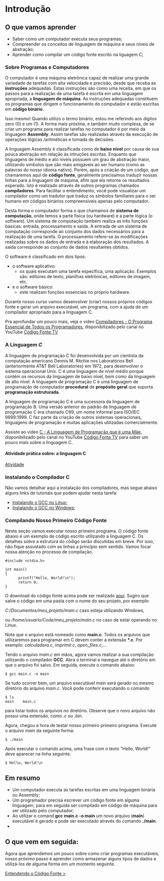 # Introdução

## O que vamos aprender
- Saber como um computador executa seus programas;
- Compreender os conceitos de linguagem de máquina e seus níveis de abstração;
- Aprender como compilar um código fonte escrito na liguagem C; 

### Sobre Programas e Computadores

O computador é uma máquina eletrônica capaz de realizar uma grande variedade de tarefas com alta velocidade e precisão, desde que receba as __instruções__ adequadas. Estas instruções são como uma receita, em que os passos para a realização de uma tarefa é escrita em uma linguagem apropriada, a __linguagem de máquina__. As instruções adequadas constituem os programas que dirigem o funcionamento do computador e estão escritas em __código binário__.

Isso mesmo! Quando utilizo o termo binário, estou me referindo aos dígitos zero (0) e um (1). A forma mais próxima, e também muito complexa, de se criar um programa para realizar tarefas no computador é por meio da linguagem __Assembly__. Assim tarefas são realizadas através da execução de operações lógicas /aritméticas e tomada de decisões.

A linguagem Assembly é classificada como de __baixo nível__ por causa de sua pouca abstração em relação às intruções escritas. Enquanto que linguagens de médio e ato níveis possuem um grau de abstração maior, utilizando simbolos que são mais amigáveis ao ser humano (como as palavras do nosso idioma nativo). Porém, após a criação de um código, que chamaremos aqui de __código fonte__, geralmente precisamos traduzir nossas linhas para a linguagem de máquina, afim que ela retorne os resultados esperado. Isto é realizado através de outros programas chamados __compiladores__. Para facilitar o entendimento, você pode visualizar um compilador como um tradutor que traduz os símbolos familiares para o ser humano em códigos binários compreensíveis apenas pelo computador.

Desta forma o computador forma o que chamamos de __sistema de computação__, onde temos a parte física (ou hardware) e a parte lógica (o software). Um sistema de computação também realiza as três funções básicas: entrada, processamento e saída. A entrada de um sistema de computação corresponde ao conjunto dos dados necessários para a realização de uma tarefa. O processamento refere-se às modificações realizadas sobre os dados de entrada e à elaboração dos resultados. A saída corresponde ao conjunto de dados resultantes obtidos.

O software é classificado em dois tipos: 
- o software aplicativo:
  - os quais executam uma tarefa específica, uma aplicação. Exemplos são: editores de texto, planilhas eletrõnicas, editores de imagem, etc.
- e o software básico:
  - este realizam funções essenciais no próprio hardware. 

Durante nosso curso vamos desenvolver (criar) nossos próprios códigos fonte e gerar um arquivo executável, um programa, com a ajuda de um compilador apropriado para a linguagem C.

Pra aprofundar um pouco mais, veja o vídeo [Compiladores - O Programa Essencial de Todos os Programadores](https://www.youtube.com/watch?v=afUiVvDUIRA), disponibilizado pelo canal no YouTube [Código Fonte TV](https://www.youtube.com/c/codigofontetv)

### A Linguagem _C_

A linguagem de programação C foi desenvolvida por um cientista da computação americano Dennis M. Ritchie nos Laboratórios Bell (anteriormente AT&T Bell Laboratories) em 1972, para desenvolver o sistema operacional Unix. C é uma linguagem de nível médio porque contém os recursos da linguagem de baixo nível, bem como da linguagem de alto nível. A linguagem de programação C é uma linguagem de programação de computador __procedural__ de __propósito geral__ que suporta __programação estruturada__.

A linguagem de programação C é uma sucessora da linguagem de programação B. Uma versão anterior do padrão de linguagem de programação C era chamado C99, um nome informal para ISO/IEC 9899:1999. C faz parte da criação de outros sistemas operacionais, linguagens de programação e muitas aplicações utilizadas comercialmente.

Assiste ao vídeo [C - A Linguagem de Programação que é uma Mãe](https://www.youtube.com/watch?v=6mUCcsnCn08), disponibilizado pelo canal no YouTube [Código Fonte TV](https://www.youtube.com/c/codigofontetv) para saber um pouco mais sobre a linguagem C.

#### Atividade prática sobre: a linguagem C

[Atividade](https://google.com.br)


### Instalando o Compilador C

Não vamos detalhar aqui a instalação dos compiladores, mas segue abaixo alguns links de tutoriais que podem ajudar nesta tarefa:
- [Instalando o GCC no Linux](https://pt.linuxcapable.com/install-gcc-compiler-build-essential-on-ubuntu-20-04-lts/);
- [Instalando o GCC no Windows](https://terminaldeinformacao.com/2015/10/08/como-instalar-e-configurar-o-gcc-no-windows-mingw/);

### Compilando Nosso Primeiro Código Fonte

Neste seção vamos executar nosso primeiro programa. O código fonte abaixo é um exemplo de código escrito utilizando a linguagem C. Os detalhes sobre a estrutura do código serão discutidas em breve. Por isso, não fique assustado com as linhas a princípio sem sentido. Vamos focar nossa atenção no processo de compilação.

    #include <stdio.h>
    
    int main()
    {
          printf("Hello, World!\n");
          return 0;
    }

O download do código fonte acima pode ser realizado [aqui](https://github.com/chicofreitas/c-tutorial/blob/main/src/main.c). Sugiro que salve o código em uma pasta com o nome do seu projeto, por exemplo:

_C:/Documentos/meu_projeto/main.c_ caso esteja utilizando Windows, 

ou _/home/usuario/Code/meu_projeto/main.c_ no caso de estar operando no Linux.

Note que o arquivo está nomeado como __main.c__. Todos os arquivos que utilizaremos para programar em C devem conter a extensão __\*.c__. Por exemplo: *calculadora.c*, *imprimir.c*, *open_files.c*,...

Tendo o arquivo *main.c* em mãos, agora vamos realizar a sua compilação utilizando o compilador __GCC__. Abra o terminal e navegue até o diretório em que o arquivo foi salvo. Em seguida, execute o comando abaixo:

    $ gcc main.c -o main
    
Se tudo ocorrer bem, um arquivo executável *main* será gerado no mesmo diretório do arquivo *main.c*. Vocẽ pode conferir executando o comando

    $ ls
    main    main.c

para listar todos os arquivos no diretório. Observe que o novo arquivo não possui uma extensão, como *.c* ou *.bin*.

Agora, chegou a hora de testar nosso primeiro primeiro programa. Execute o arquivo *main* da seguinte forma:

    $ ./main
  
Após executar o comando acima, uma frase com o texto "Hello, World!" deve aparecer na linha seguinte.

    $ Hello, World!\n
    
## Em resumo

- Um computador executa as tarefas escritas em uma linguagem binária ou Assembly;
- Um programador precisa escrever um código fonte em alguma linguagem, para em seguida ser compilado em código de máquina para ser utilizado pelo computador;
- Ao utilizar o comand __gcc main.c -o main__ um novo arquivo (__main__) executável é gerado e pode ser executado através do comando __./main__.
- 
## O que vem em seguida:

Agora que aprendemos um pouco sobre como criar programas executáveis, nosso próximo passo é aprender como armazenar alguns tipos de dados e utilizá-los de alguma forma em um momento seguinte.

[Entendendo o Código Fonte > ](https://github.com/chicofreitas/c-tutorial/blob/main/o-codigo.md)
